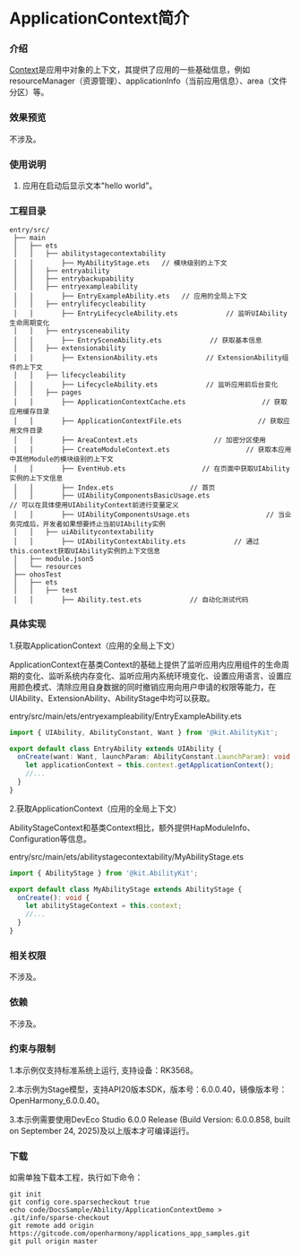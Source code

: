 # ApplicationContext简介

### 介绍

[Context](https://gitcode.com/openharmony/docs/blob/master/zh-cn/application-dev/reference/apis-ability-kit/js-apis-inner-application-context.md)是应用中对象的上下文，其提供了应用的一些基础信息，例如resourceManager（资源管理）、applicationInfo（当前应用信息）、area（文件分区）等。

### 效果预览

不涉及。
### 使用说明

1. 应用在启动后显示文本"hello world"。

### 工程目录

```
entry/src/
 ├── main
 │   ├── ets
 │   │   ├── abilitystagecontextability
 │   │       ├── MyAbilityStage.ets   // 模块级别的上下文
 │   │   ├── entryability
 │   │   ├── entrybackupability
 │   │   ├── entryexampleability
 │   │       ├── EntryExampleAbility.ets   // 应用的全局上下文
 │   │   ├── entrylifecycleability
 │   │       ├── EntryLifecycleAbility.ets            // 监听UIAbility生命周期变化
 │   │   ├── entrysceneability
 │   │       ├── EntrySceneAbility.ets            // 获取基本信息
 │   │   ├── extensionability
 │   │       ├── ExtensionAbility.ets            // ExtensionAbility组件的上下文
 │   │   ├── lifecycleability
 │   │       ├── LifecycleAbility.ets            // 监听应用前后台变化
 │   │   ├── pages
 │   │       ├── ApplicationContextCache.ets                   // 获取应用缓存目录
 │   │       ├── ApplicationContextFile.ets                   // 获取应用文件目录
 │   │       ├── AreaContext.ets                   // 加密分区使用
 │   │       ├── CreateModuleContext.ets                   // 获取本应用中其他Module的模块级别的上下文
 │   │       ├── EventHub.ets                   // 在页面中获取UIAbility实例的上下文信息
 │   │       ├── Index.ets                   // 首页
 │   │       ├── UIAbilityComponentsBasicUsage.ets                   // 可以在具体使用UIAbilityContext前进行变量定义
 │   │       ├── UIAbilityComponentsUsage.ets                   // 当业务完成后，开发者如果想要终止当前UIAbility实例
 │   │   ├── uiAbilitycontextability
 │   │       ├── UIAbilityContextAbility.ets            // 通过this.context获取UIAbility实例的上下文信息
 │   ├── module.json5
 │   └── resources
 ├── ohosTest
 │   ├── ets
 │   │   ├── test
 │   │       ├── Ability.test.ets            // 自动化测试代码
```
### 具体实现

1.获取ApplicationContext（应用的全局上下文）

ApplicationContext在基类Context的基础上提供了监听应用内应用组件的生命周期的变化、监听系统内存变化、监听应用内系统环境变化、设置应用语言、设置应用颜色模式、清除应用自身数据的同时撤销应用向用户申请的权限等能力，在UIAbility、ExtensionAbility、AbilityStage中均可以获取。

entry/src/main/ets/entryexampleability/EntryExampleAbility.ets

```ts
import { UIAbility, AbilityConstant, Want } from '@kit.AbilityKit';

export default class EntryAbility extends UIAbility {
  onCreate(want: Want, launchParam: AbilityConstant.LaunchParam): void {
    let applicationContext = this.context.getApplicationContext();
    //...
  }
}
```

2.获取ApplicationContext（应用的全局上下文）

AbilityStageContext和基类Context相比，额外提供HapModuleInfo、Configuration等信息。

entry/src/main/ets/abilitystagecontextability/MyAbilityStage.ets

```ts
import { AbilityStage } from '@kit.AbilityKit';

export default class MyAbilityStage extends AbilityStage {
  onCreate(): void {
    let abilityStageContext = this.context;
    //...
  }
}
```
### 相关权限

不涉及。

### 依赖

不涉及。

### 约束与限制

1.本示例仅支持标准系统上运行, 支持设备：RK3568。

2.本示例为Stage模型，支持API20版本SDK，版本号：6.0.0.40，镜像版本号：OpenHarmony_6.0.0.40。

3.本示例需要使用DevEco Studio 6.0.0 Release (Build Version: 6.0.0.858, built on September 24, 2025)及以上版本才可编译运行。

### 下载

如需单独下载本工程，执行如下命令：

```
git init
git config core.sparsecheckout true
echo code/DocsSample/Ability/ApplicationContextDemo > .git/info/sparse-checkout
git remote add origin https://gitcode.com/openharmony/applications_app_samples.git
git pull origin master
```
